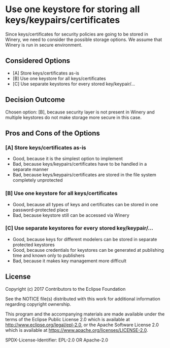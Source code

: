 # Use one keystore for storing all keys/keypairs/certificates

Since keys/certificates for security policies are going to be stored in Winery, we need to consider the possible storage options.
We assume that Winery is run in secure environment.

## Considered Options

* [A] Store keys/certificates as-is
* [B] Use one keystore for all keys/certificates
* [C] Use separate keystores for every stored key/keypair/...

## Decision Outcome

Chosen option: [B], because security layer is not present in Winery and multiple keystores do not make storage more secure in this case.   

## Pros and Cons of the Options

### [A] Store keys/certificates as-is

* Good, because it is the simplest option to implement 
* Bad, because keys/keypairs/certificates have to be handled in a separate manner
* Bad, because keys/keypairs/certificates are stored in the file system completely unprotected

### [B] Use one keystore for all keys/certificates

* Good, because all types of keys and certificates can be stored in one password-protected place 
* Bad, because keystore still can be accessed via Winery

### [C] Use separate keystores for every stored key/keypair/...

* Good, because keys for different modelers can be stored in separate protected keystores
* Good, because credentials for keystores can be generated at publishing time and known only to publishers 
* Bad, because it makes key management more difficult

## License

Copyright (c) 2017 Contributors to the Eclipse Foundation

See the NOTICE file(s) distributed with this work for additional
information regarding copyright ownership.

This program and the accompanying materials are made available under the
terms of the Eclipse Public License 2.0 which is available at
http://www.eclipse.org/legal/epl-2.0, or the Apache Software License 2.0
which is available at https://www.apache.org/licenses/LICENSE-2.0.

SPDX-License-Identifier: EPL-2.0 OR Apache-2.0

